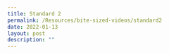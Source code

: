 ```yaml
---
title: Standard 2
permalink: /Resources/bite-sized-videos/standard2
date: 2022-01-13
layout: post
description: ""
---
```

